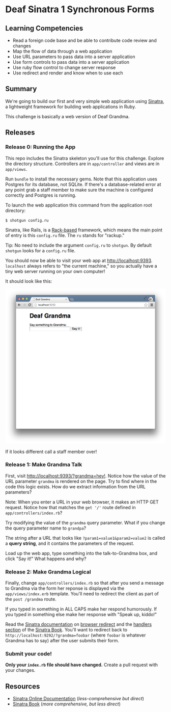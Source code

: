 # Deaf Sinatra 1 Synchronous Forms

## Learning Competencies

* Read a foreign code base and be able to contribute code review and changes
* Map the flow of data through a web application
* Use URL parameters to pass data into a server application
* Use form controls to pass data into a server application
* Use ruby flow control to change server response
* Use redirect and render and know when to use each

## Summary

We're going to build our first and very simple web application using
[Sinatra][], a lightweight framework for building web
applications in Ruby.

This challenge is basically a web version of Deaf Grandma.

## Releases

### Release 0: Running the App

This repo includes the Sinatra skeleton you'll use for this challenge. Explore the directory structure.  Controllers are in `app/controller` and views are in `app/views`.

Run `bundle` to install the necessary gems.  Note that this application uses Postgres for its database, not SQLite.  If there's a database-related error at any point grab a staff member to make sure the machine is configured correctly and Postgres is running.

To launch the web application this command from the application root directory:

```text
$ shotgun config.ru
```

Sinatra, like Rails, is a [Rack-based](http://rack.github.com/) framework, which means the main point of entry is this `config.ru` file.  The `ru` stands for "rackup."

Tip: No need to include the argument `config.ru` to `shotgun`. By default `shotgun` looks for a `config.ru` file.

You should now be able to visit your web app at [http://localhost:9393](http://localhost:9393).  `localhost` always refers to "the current machine," so you actually have a tiny web server running on your own computer!

It should look like this:

<p style="text-align: center"><img src="screenshot.png"></p>

If it looks different call a staff member over!

### Release 1: Make Grandma Talk

First, visit [http://localhost:9393/?grandma=hey!](http://localhost:9393/?grandma=hey!).  Notice how the value of the URL parameter `grandma` is rendered on the page.  Try to find where in the code this logic exists.  How do we extract information from the URL parameters?

Note: When you enter a URL in your web browser, it makes an HTTP GET request. Notice how that matches the `get '/'` route defined in `app/controllers/index.rb`?

Try modifying the value of the `grandma` query parameter. What if you change the query parameter name to `grandpa`?

The string after a URL that looks like `?param1=value1&param2=value2` is called a **query string**, and it contains the parameters of the request.

Load up the web app, type something into the talk-to-Grandma box, and click "Say it!"  What happens and why?

### Release 2:  Make Grandma Logical

Finally, change `app/controllers/index.rb` so that after you send a message to Grandma via the form her reponse is displayed via the `app/views/index.erb` template. You'll need to redirect the client as part of the `post /grandma` route.

If you typed in something in ALL CAPS make her respond humorously.  If you typed in something else make her response with "Speak up, kiddo!"

Read the [Sinatra documentation][] on [browser redirect][] and the [handlers section][] of the [Sinatra Book][].  You'll want to redirect back to `http://localhost:9292/?grandma=foobar` (where `foobar` is whatever Grandma has to say) after the user submits their form.

### Submit your code!

**Only your `index.rb` file should have changed.**  Create a pull request with your changes.

## Resources

* [Sinatra Online Documentation][Sinatra] (_less-comprehensive but direct_)
* [Sinatra Book][Sinatra Book] (_more comprehensive, but less direct_)

[Sinatra documentation]: http://www.sinatrarb.com/intro
[browser redirect]: http://www.sinatrarb.com/intro#Browser%20Redirect
[handlers section]: http://sinatra-book.gittr.com/#handlers
[Sinatra Book]: http://sinatra-book.gittr.com/
[Sinatra]: http://www.sinatrarb.com/
